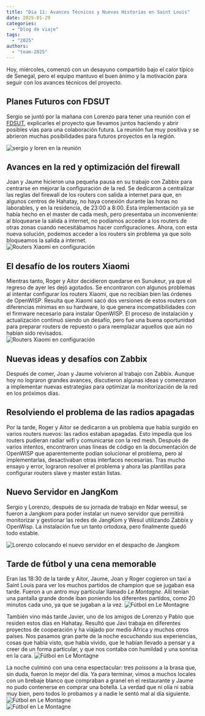 ```yaml
---
title: "Día 11: Avances Técnicos y Nuevas Historias en Saint Louis"
date: 2025-01-29
categories:
  - "blog de viaje"
tags:
  - "2025"
authors:
  - "team-2025"
---
```


Hoy, miércoles, comenzó con un desayuno compartido bajo el calor típico de Senegal, pero el equipo mantuvo el buen ánimo y la motivación para seguir con los avances técnicos del proyecto.

## Planes Futuros con FDSUT

Sergio se juntó por la mañana con Lorenzo para tener una reunión con el [FDSUT](https://fdsut.sn/), explicarles el proyecto que llevamos juntos haciendo y abrir posibles vías para una colaboración futura. La reunión fue muy positiva y se abrieron muchas posibilidades para futuros proyectos en la región.

![sergio y loren en la reunión](images/sergio-loren-fdsut.png "Sergio y Lorenzo en Ndar Weesul en los momentos previos reunión")

## Avances en la red y optimización del firewall  

Joan y Jaume hicieron una pequeña pausa en su trabajo con Zabbix para centrarse en mejorar la configuración de la red. Se dedicaron a centralizar las reglas del firewall de los routers con salida a internet para que, en algunos centros de Hahatay, no haya conexión durante las horas no laborables, y en la residencia, de 23:00 a 8:00. Esta implementación ya se había hecho en el master de cada mesh, pero presentaba un inconveniente: al bloquearse la salida a internet, no podíamos acceder a los routers de otras zonas cuando necesitábamos hacer configuraciones. Ahora, con esta nueva solución, podemos acceder a los routers sin problema ya que solo bloqueamos la salida a internet.  
![Routers Xiaomi en configuración](images/jaume_joan_trabaj.jpg "Jaume y Joan trabajando")  


## El desafío de los routers Xiaomi  

Mientras tanto, Roger y Aitor decidieron quedarse en Sunukeur, ya que el regreso de ayer les dejó agotados. Se encontraron con algunos problemas al intentar configurar los routers Xiaomi, que no recibían bien las órdenes de OpenWISP. Resulta que Xiaomi sacó dos versiones de estos routers con diferencias mínimas en su hardware, lo que genera incompatibilidades con el firmware necesario para instalar OpenWISP. El proceso de instalación y actualización continuó siendo un desafío, pero fue una buena oportunidad para preparar routers de repuesto o para reemplazar aquellos que aún no habían sido revisados.  
![Routers Xiaomi en configuración](images/routers.JPG "Luchando contra los diferentes routers")  

## Nuevas ideas y desafíos con Zabbix  

Después de comer, Joan y Jaume volvieron al trabajo con Zabbix. Aunque hoy no lograron grandes avances, discutieron algunas ideas y comenzaron a implementar nuevas estrategias para optimizar la monitorización de la red en los próximos días.  

## Resolviendo el problema de las radios apagadas  

Por la tarde, Roger y Aitor se dedicaron a un problema que había surgido en varios routers nuevos: las radios estaban apagadas. Esto impedía que los routers pudieran radiar wifi y comunicarse con la red mesh. Después de varios intentos, encontraron unas líneas de código en la documentación de OpenWISP que aparentemente podían solucionar el problema, pero al implementarlas, desactivaban otras interfaces necesarias. Tras mucho ensayo y error, lograron resolver el problema y ahora las plantillas para configurar routers slave y master están listas.  

## Nuevo Servidor en JangKom

Sergio y Lorenzo, después de su jornada de trabajo en Ndar weesul, se fueron a Jangkom para poder instalar un nuevo servidor que permitirá monitorizar y gestionar las redes de JangKom y Wesul utilizando Zabbix y OpenWisp. La instalación fue un tanto ortodoxa, pero finalmente quedó todo estable.

![Lorenzo colocando el nuevo servidor en el despacho de Jangkom](images/lorenzo-colocando-server-jangkom.jpg "Lorenzo colocando el nuevo servidor en JangKom")

## Tarde de fútbol y una cena memorable  

Eran las 18:30 de la tarde y Aitor, Jaume, Joan y Roger cogieron un taxi a Saint Louis para ver los muchos partidos de champion que se jugaban esa tarde. Fueron a un antro muy particular llamado *Le Montagne*. Allí tenían una pantalla grande donde iban poniendo los diferentes partidos, como 20 minutos cada uno, ya que se jugaban a la vez. 
![Fútbol en Le Montagne](images/futbol.jpg "Fútbol en Le Montagne")  

También vino más tarde Javier, uno de los amigos de Lorenzo y Pablo que residen estos días en Hahatay. Resultó que Javi trabaja en diferentes proyectos de cooperación y ha viajado por medio África y muchos otros países. Nos pasamos gran parte de la noche escuchando sus experiencias, cosas que había visto, que había vivido, que le habían llevado a pensar y a creer de un forma particular, y que nos contaba con humildad y una sonrisa en la cara.
![Fútbol en Le Montagne](images/cena.JPG "Cenando con Javi")  

La noche culminó con una cena espectacular: tres *poissons* a la brasa que, sin duda, fueron lo mejor del día. Ya para terminar, vimos a muchos locales con un brebaje blanco que compraban a granel en el restaurante y Jaume no pudo contenerse en comprar una botella. La verdad que ni olía ni sabía muy bien, pero todos lo probamos y a nadie le sentó mal al día siguiente.
![Fútbol en Le Montagne](images/pescado.jpg "El Pescado")  
![Fútbol en Le Montagne](images/brebaje.jpg "El brebaje blanco")  
